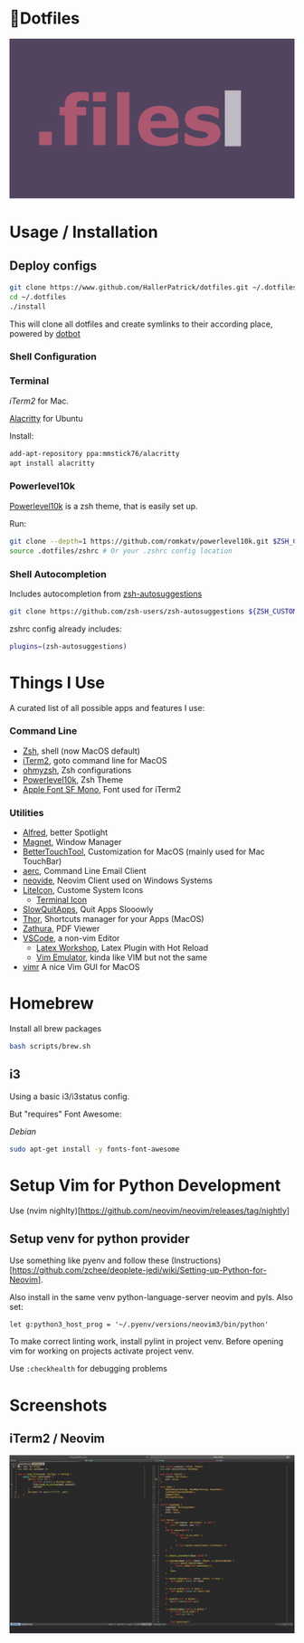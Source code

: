 # 📄Dotfiles

<p align="center">
  <img src="./assets/banner.png"/>
</p>

# Usage / Installation

## Deploy configs

```bash
git clone https://www.github.com/HallerPatrick/dotfiles.git ~/.dotfiles
cd ~/.dotfiles
./install
```

This will clone all dotfiles and create symlinks to their according place, powered by
[dotbot](https://github.com/anishathalye/dotbot)

### Shell Configuration

### Terminal

*iTerm2* for Mac.


[Alacritty](https://github.com/alacritty/alacritty) for Ubuntu

Install:

```bash
add-apt-repository ppa:mmstick76/alacritty
apt install alacritty
```

### Powerlevel10k

[Powerlevel10k](https://github.com/romkatv/powerlevel10k#oh-my-zsh) is a zsh theme, that is easily set up.

Run:
```bash
git clone --depth=1 https://github.com/romkatv/powerlevel10k.git $ZSH_CUSTOM/themes/powerlevel10k
source .dotfiles/zshrc # Or your .zshrc config location
```

### Shell Autocompletion

Includes autocompletion from [zsh-autosuggestions](https://github.com/zsh-users/zsh-autosuggestions)

```bash
git clone https://github.com/zsh-users/zsh-autosuggestions ${ZSH_CUSTOM:-~/.oh-my-zsh/custom}/plugins/zsh-autosuggestions
```

zshrc config already includes:

```bash
plugins=(zsh-autosuggestions)
```

# Things I Use

A curated list of all possible apps and features I use:

### Command Line

* [Zsh](https://www.zsh.org/), shell (now MacOS default)
* [iTerm2](https://iterm2.com/), goto command line for MacOS
* [ohmyzsh](https://github.com/ohmyzsh/ohmyzsh), Zsh configurations
* [Powerlevel10k](https://github.com/romkatv/powerlevel10k), Zsh Theme
* [Apple Font SF Mono](https://developer.apple.com/fonts/), Font used for iTerm2

### Utilities

* [Alfred](https://www.alfredapp.com/), better Spotlight
* [Magnet](https://magnet.crowdcafe.com/), Window Manager
* [BetterTouchTool](https://folivora.ai/), Customization for MacOS (mainly used for Mac TouchBar)
* [aerc](https://aerc-mail.org/), Command Line Email Client
* [neovide](https://github.com/Kethku/neovide), Neovim Client used on Windows Systems
* [LiteIcon](https://freemacsoft.net/liteicon/), Custome System Icons
  * [Terminal Icon](https://github.com/dhanishgajjar/terminal-icons)
* [SlowQuitApps](https://github.com/dteoh/SlowQuitApps), Quit Apps Slooowly
* [Thor](https://github.com/gbammc/Thor), Shortcuts manager for your Apps (MacOS)
* [Zathura](https://pwmt.org/projects/zathura/), PDF Viewer
* [VSCode](https://code.visualstudio.com), a non-vim Editor
  * [Latex Workshop](https://marketplace.visualstudio.com/items?itemName=James-Yu.latex-workshop), Latex Plugin with Hot Reload
  * [Vim Emulator](https://marketplace.visualstudio.com/items?itemName=vscodevim.vim), kinda like VIM but not the same
* [vimr](https://github.com/qvacua/vimr) A nice Vim GUI for MacOS

# Homebrew

 Install all brew packages

```bash
bash scripts/brew.sh
```

## i3

Using a basic i3/i3status config.

But "requires" Font Awesome:

*Debian*
```bash
sudo apt-get install -y fonts-font-awesome
```

# Setup Vim for Python Development

Use (nvim nighlty)[https://github.com/neovim/neovim/releases/tag/nightly]

## Setup venv for python provider

Use something like pyenv and follow these (Instructions)[https://github.com/zchee/deoplete-jedi/wiki/Setting-up-Python-for-Neovim].

Also install in the same venv python-language-server neovim and pyls.
Also set:

```vim
let g:python3_host_prog = '~/.pyenv/versions/neovim3/bin/python'
```

To make correct linting work, install pylint in project venv.
Before opening vim for working on projects activate project venv.

Use `:checkhealth` for debugging problems

# Screenshots

## iTerm2 / Neovim
![](./assets/nvim.png)
